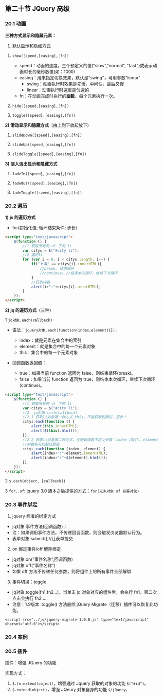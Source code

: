 ## 第二十节 JQuery 高级


### 20.1 动画

**三种方式显示和隐藏元素：**

1) 默认显示和隐藏方式

1. `show([speed,[easing],[fn])`
   * speed：动画的速度。三个预定义的值("slow","normal", "fast")或表示动画时长的毫秒数值(如：1000)
   * easing：用来指定切换效果，默认是"swing"，可用参数"linear"
      * swing：动画执行时效果是先慢，中间快，最后又慢
      * linear：动画执行时速度是匀速的
   * fn：在动画完成时执行的**函数**，每个元素执行一次。
	
2. `hide([speed,[easing],[fn])`

3. `toggle([speed],[easing],[fn])`

**2) 滑动显示和隐藏方式**（由上到下收起放下）

1. `slideDown([speed],[easing],[fn])`

2. `slideUp([speed,[easing],[fn])`

3. `slideToggle([speed],[easing],[fn])`

**3) 淡入淡出显示和隐藏方式**

1. `fadeIn([speed],[easing],[fn])`

2. `fadeOut([speed],[easing],[fn])`

3. `fadeToggle([speed,[easing],[fn])`


### 20.2 遍历

**1) js 的遍历方式**

* for(初始化值; 循环结束条件; 步长)

```html
<script type="text/javascript">
    $(function () {
        //1.获取所有的 ul 下的 li
        var citys = $("#city li");
        //2.遍历li
        for (var i = 0; i < citys.length; i++) {
            if("上海" == citys[i].innerHTML){
                //break; 结束循环
                //continue; //结束本次循环，继续下次循环
            }
            //获取内容
            alert(i+":"+citys[i].innerHTML);
        }   
    });   
</script>    
```


**2) jq 的遍历方式**（三种）

1 `jq对象.each(callback)`

 * 语法：`jquery对象.each(function(index,element){});`
    * index：就是元素在集合中的索引
    * element：就是集合中的每一个元素对象
    * this：集合中的每一个元素对象
	
 * 回调函数返回值：
    * true：如果当前 function 返回为 false，则结束循环(break)。	
    * false：如果当前 function 返回为 true，则结束本次循环，继续下次循环(continue)。


```html
<script type="text/javascript">
    $(function () {
        //1.获取所有的 ul 下的 li
        var citys = $("#city li");
        //2. jq对象.each(callback)
        //2.1 获取li对象第一种方式 this，不能获取到索引，空参！
        citys.each(function () {
            alert(this.innerHTML);
            alert($(this).html());
        });  
        //2.2 获取li对象第二种方式，在回调函数中定义参数：index（索引）、element（元素对象）
        //参数名可以起任意值
        citys.each(function (index, element) {
            alert(index+":"+element.innerHTML);
            alert(index+":"+$(element).html());
        }); 
    });   
</script> 
```


2 `$.each(object, [callback])`

3 `for..of`: jquery 3.0 版本之后提供的方式：`for(元素对象 of 容器对象)`



### 20.3 事件绑定

1) jquery 标准的绑定方式

* jq对象.事件方法(回调函数)；
* 注：如果调用事件方法，不传递回调函数，则会触发浏览器默认行为。
* 表单对象.submit();//让表单提交

2) on 绑定事件/off 解除绑定

* jq对象.on("事件名称",回调函数)
* jq对象.off("事件名称")
* 如果 off 方法不传递任何参数，则将组件上的所有事件全部解绑

3) 事件切换：toggle

* jq对象.toggle(fn1,fn2...)，当单击 jq 对象对应的组件后，会执行 fn1。第二次点击会执行 fn2.....
* 注意：1.9版本 .toggle() 方法删除,jQuery Migrate（迁移）插件可以恢复此功能。

`<script src="../js/jquery-migrate-1.0.0.js" type="text/javascript" charset="utf-8"></script>`


### 20.4 案例

### 20.5 插件

插件：增强 JQuery 的功能

实现方式：

1. `$.fn.extend(object)`，增强通过 Jquery 获取的对象的功能 `$("#id")`。
2. `$.extend(object)`，增强 JQeury 对象自身的功能 `$/jQuery。`



